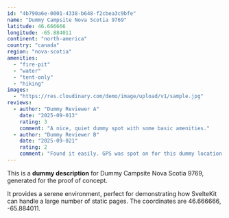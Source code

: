 ```yaml
---
id: "4b790a6e-0001-4338-b648-f2cbea3c9bfe"
name: "Dummy Campsite Nova Scotia 9769"
latitude: 46.666666
longitude: -65.884011
continent: "north-america"
country: "canada"
region: "nova-scotia"
amenities:
  - "fire-pit"
  - "water"
  - "tent-only"
  - "hiking"
images:
  - "https://res.cloudinary.com/demo/image/upload/v1/sample.jpg"
reviews:
  - author: "Dummy Reviewer A"
    date: "2025-09-013"
    rating: 3
    comment: "A nice, quiet dummy spot with some basic amenities."
  - author: "Dummy Reviewer B"
    date: "2025-09-021"
    rating: 2
    comment: "Found it easily. GPS was spot on for this dummy location."
---
```


This is a **dummy description** for Dummy Campsite Nova Scotia 9769, generated for the proof of concept.

It provides a serene environment, perfect for demonstrating how SvelteKit can handle a large number of static pages. The coordinates are 46.666666, -65.884011.
